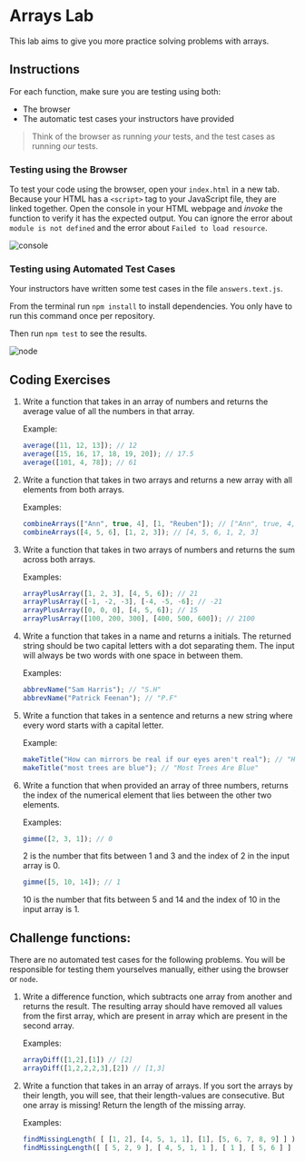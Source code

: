 # Arrays Lab

This lab aims to give you more practice solving problems with arrays.

## Instructions

For each function, make sure you are testing using both: 
* The browser
* The automatic test cases your instructors have provided

> Think of the browser as running _your_ tests, and the test cases as running _our_ tests. 

### Testing using the Browser

To test your code using the browser, open your `index.html` in a new tab. Because your HTML has a `<script>` tag to your JavaScript file, they are linked together. Open the console in your HTML webpage and *invoke* the function to verify it has the expected output. You can ignore the error about `module is not defined` and the error about `Failed to load resource`.

![console](pictures/console.png)

### Testing using Automated Test Cases

Your instructors have written some test cases in the file `answers.text.js`.

From the terminal run `npm install` to install dependencies. You only have to run this command once per repository.

Then run `npm test` to see the results.

![node](pictures/node.png)

## Coding Exercises

1. Write a function that takes in an array of numbers and returns the average value of all the numbers in that array. 

    Example:
    ```javascript
    average([11, 12, 13]); // 12
    average([15, 16, 17, 18, 19, 20]); // 17.5
    average([101, 4, 78]); // 61
    ```

2. Write a function that takes in two arrays and returns a new array with all elements from both arrays.

    Examples:
    ```javascript
    combineArrays(["Ann", true, 4], [1, "Reuben"]); // ["Ann", true, 4, 1, "Reuben"]
    combineArrays([4, 5, 6], [1, 2, 3]); // [4, 5, 6, 1, 2, 3]
    ```

3. Write a function that takes in two arrays of numbers and returns the sum across both arrays.

    Examples:
    ```javascript
    arrayPlusArray([1, 2, 3], [4, 5, 6]); // 21
    arrayPlusArray([-1, -2, -3], [-4, -5, -6]; // -21
    arrayPlusArray([0, 0, 0], [4, 5, 6]); // 15
    arrayPlusArray([100, 200, 300], [400, 500, 600]); // 2100
    ```

4. Write a function that takes in a name and returns a initials. The returned string should be two capital letters with a dot separating them. The input will always be two words with one space in between them.

    Examples:
    ```javascript
    abbrevName("Sam Harris"); // "S.H"
    abbrevName("Patrick Feenan"); // "P.F"
    ```

5. Write a function that takes in a sentence and returns a new string where every word starts with a capital letter.

    Example:
    ```javascript
    makeTitle("How can mirrors be real if our eyes aren't real"); // "How Can Mirrors Be Real If Our Eyes Aren't Real"
    makeTitle("most trees are blue"); // "Most Trees Are Blue"
    ```

6. Write a function that when provided an array of three numbers, returns the index of the numerical element that lies between the other two elements.

    Examples:
    ```javascript
    gimme([2, 3, 1]); // 0
    ```
    2 is the number that fits between 1 and 3 and the index of 2 in the input array is 0.

    ```javascript
    gimme([5, 10, 14]); // 1
    ```
    10 is the number that fits between 5 and 14 and the index of 10 in the input array is 1.



## Challenge functions:

There are no automated test cases for the following problems. You will be responsible for testing them yourselves manually, either using the browser or `node`.

1. Write a difference function, which subtracts one array from another and returns the result. The resulting array should have removed all values from the first array, which are present in array which are present in the second array.

    Examples:

    ```javascript
    arrayDiff([1,2],[1]) // [2]
    arrayDiff([1,2,2,2,3],[2]) // [1,3]
    ```


2. Write a function that takes in an array of arrays. If you sort the arrays by their length, you will see, that their length-values are consecutive.
But one array is missing! Return the length of the missing array.

    Examples:

    ```javascript
    findMissingLength( [ [1, 2], [4, 5, 1, 1], [1], [5, 6, 7, 8, 9] ] ) // 3
    findMissingLength([ [ 5, 2, 9 ], [ 4, 5, 1, 1 ], [ 1 ], [ 5, 6 ] ] ) // 5
    ```

